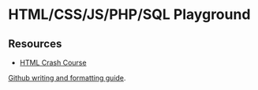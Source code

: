 # HTML/CSS/JS/PHP/SQL Playground

## Resources

* [HTML Crash Course](https://www.youtube.com/watch?v=UB1O30fR-EE)

[Github writing and formatting guide](https://docs.github.com/en/get-started/writing-on-github/getting-started-with-writing-and-formatting-on-github/basic-writing-and-formatting-syntax).